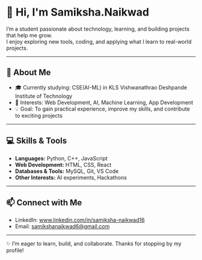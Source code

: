 # 👋 Hi, I'm Samiksha.Naikwad

I’m a student passionate about technology, learning, and building projects that help me grow.  
I enjoy exploring new tools, coding, and applying what I learn to real-world projects.  

---

## 🌱 About Me
- 🎓 Currently studying: CSE(AI-ML) in KLS Vishwanathrao Deshpande Institute of Technology  
- 🌟 Interests: Web Development, AI, Machine Learning, App Development  
- 💡 Goal: To gain practical experience, improve my skills, and contribute to exciting projects  

---

## 💻 Skills & Tools
- **Languages:** Python, C++, JavaScript  
- **Web Development:** HTML, CSS, React  
- **Databases & Tools:** MySQL, Git, VS Code  
- **Other Interests:** AI experiments, Hackathons  

---

## 📫 Connect with Me
- LinkedIn: www.linkedin.com/in/samiksha-naikwad16   
- Email: samikshanaikwad6@gmail.com  

---

✨ I’m eager to learn, build, and collaborate. Thanks for stopping by my profile!
